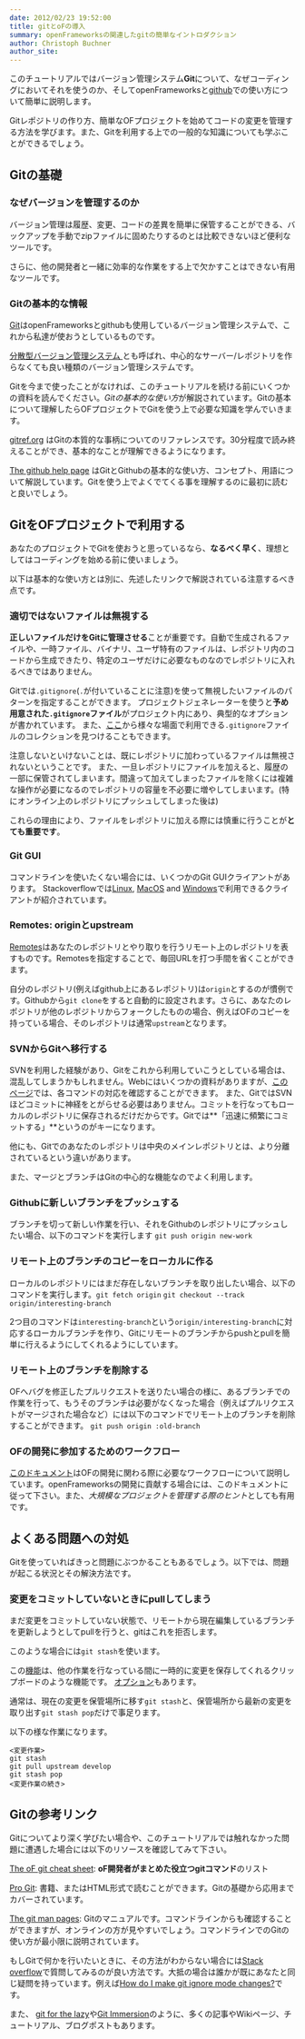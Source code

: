 ```yaml
---
date: 2012/02/23 19:52:00
title: gitとoFの導入
summary: openFrameworksの関連したgitの簡単なイントロダクション
author: Christoph Buchner
author_site: 
---
```


このチュートリアルではバージョン管理システム**Git**について、なぜコーディングにおいてそれを使うのか、そしてopenFrameworksと[github](www.github.com)での使い方について簡単に説明します。

Gitレポジトリの作り方、簡単なOFプロジェクトを始めてコードの変更を管理する方法を学びます。また、Gitを利用する上での一般的な知識についても学ぶことができるでしょう。

## Gitの基礎

### なぜバージョンを管理するのか

バージョン管理は履歴、変更、コードの差異を簡単に保管することができる、バックアップを手動でzipファイルに固めたりするのとは比較できないほど便利なツールです。

さらに、他の開発者と一緒に効率的な作業をする上で欠かすことはできない有用なツールです。

### Gitの基本的な情報

[Git](http://ja.wikipedia.org/wiki/Git)はopenFrameworksとgithubも使用しているバージョン管理システムで、これから私達が使おうとしているものです。

[分散型バージョン管理システム	](http://ja.wikipedia.org/wiki/%E5%88%86%E6%95%A3%E5%9E%8B%E3%83%90%E3%83%BC%E3%82%B8%E3%83%A7%E3%83%B3%E7%AE%A1%E7%90%86%E3%82%B7%E3%82%B9%E3%83%86%E3%83%A0)とも呼ばれ、中心的なサーバー/レポジトリを作らなくても良い種類のバージョン管理システムです。

Gitを今まで使ったことがなければ、このチュートリアルを続ける前にいくつかの資料を読んでください。*Gitの基本的な使い方*が解説されています。Gitの基本について理解したらOFプロジェクトでGitを使う上で必要な知識を学んでいきます。

[gitref.org](http://gitref.org/) はGitの本質的な事柄についてのリファレンスです。30分程度で読み終えることができ、基本的なことが理解できるようになります。

[The github help page](http://help.github.com/) はGitとGithubの基本的な使い方、コンセプト、用語について解説しています。Gitを使う上でよくでてくる事を理解するのに最初に読むと良いでしょう。

## GitをOFプロジェクトで利用する

あなたのプロジェクトでGitを使おうと思っているなら、**なるべく早く**、理想としてはコーディングを始める前に使いましょう。

以下は基本的な使い方とは別に、先述したリンクで解説されている注意するべき点です。
	
### 適切ではないファイルは無視する
**正しいファイルだけをGitに管理させる**ことが重要です。自動で生成されるファイルや、一時ファイル、バイナリ、ユーザ特有のファイルは、レポジトリ内のコードから生成できたり、特定のユーザだけに必要なものなのでレポジトリに入れるべきではありません。

Gitでは`.gitignore`(`.`が付いていることに注意)を使って無視したいファイルのパターンを指定することができます。
プロジェクトジェネレーターを使うと**予め用意された`.gitignore`ファイル**がプロジェクト内にあり、典型的なオプションが書かれています。
また、[ここ](https://github.com/github/gitignore)から様々な場面で利用できる`.gitignore`ファイルのコレクションを見つけることもできます。	

注意しないといけないことは、既にレポジトリに加わっているファイルは無視されないということです。
また、一旦レポジトリにファイルを加えると、履歴の一部に保管されてしまいます。間違って加えてしまったファイルを除くには複雑な操作が必要になるのでレポジトリの容量を不必要に増やしてしまいます。(特にオンライン上のレポジトリにプッシュしてしまった後は)

これらの理由により、ファイルをレポジトリに加える際には慎重に行うことが**とても重要です**。

### Git GUI
コマンドラインを使いたくない場合には、いくつかのGit GUIクライアントがあります。
Stackoverflowでは[Linux](http://stackoverflow.com/q/2141611/599884), [MacOS](http://stackoverflow.com/questions/455698/best-visual-client-for-git-on-mac-os-x) and [Windows](http://stackoverflow.com/questions/157476/what-guis-exist-for-git-on-windows)で利用できるクライアントが紹介されています。

### Remotes: originとupstream
[Remotes](http://gitref.org/remotes/)はあなたのレポジトリとやり取りを行うリモート上のレポジトリを表すものです。Remotesを指定することで、毎回URLを打つ手間を省くことができます。

自分のレポジトリ(例えばgithub上にあるレポジトリ)は`origin`とするのが慣例です。Githubから`git clone`をすると自動的に設定されます。さらに、あなたのレポジトリが他のレポジトリからフォークしたものの場合、例えばOFのコピーを持っている場合、そのレポジトリは通常`upstream`となります。

### SVNからGitへ移行する
SVNを利用した経験があり、Gitをこれから利用していこうとしている場合は、混乱してしまうかもしれません。Webにはいくつかの資料がありますが、[このページ](http://git.or.cz/course/svn.html)では、各コマンドの対応を確認することができます。
また、GitではSVNほどコミットに神経をとがらせる必要はありません。コミットを行なってもローカルのレポジトリに保存されるだけだからです。Gitでは**「迅速に頻繁にコミットする」**というのがキーになります。

他にも、Gitでのあなたのレポジトリは中央のメインレポジトリとは、より分離されているという違いがあります。

また、マージとブランチはGitの中心的な機能なのでよく利用します。

### Githubに新しいブランチをプッシュする
ブランチを切って新しい作業を行い、それをGithubのレポジトリにプッシュしたい場合、以下のコマンドを実行します `git push origin new-work`
	
### リモート上のブランチのコピーをローカルに作る	
ローカルのレポジトリにはまだ存在しないブランチを取り出したい場合、以下のコマンドを実行します。`git fetch origin` `git checkout --track origin/interesting-branch`

2つ目のコマンドは`interesting-branch`という`origin/interesting-branch`に対応するローカルブランチを作り、Gitにリモートのブランチからpushとpullを簡単に行えるようにしてくれるようにしています。

### リモート上のブランチを削除する
OFへバグを修正したプルリクエストを送りたい場合の様に、あるブランチでの作業を行って、もうそのブランチは必要がなくなった場合（例えばプルリクエストがマージされた場合など）には以下のコマンドでリモート上のブランチを削除することができます。 `git push origin :old-branch`

### OFの開発に参加するためのワークフロー
[このドキュメント](https://github.com/openframeworks/openFrameworks/wiki/openFrameworks-git-workflow)はOFの開発に関わる際に必要なワークフローについて説明しています。openFrameworksの開発に貢献する場合には、このドキュメントに従って下さい。また、*大規模なプロジェクトを管理する際のヒント*としても有用です。

## よくある問題への対処

Gitを使っていればきっと問題にぶつかることもあるでしょう。以下では、問題が起こる状況とその解決方法です。

### 変更をコミットしていないときにpullしてしまう
まだ変更をコミットしていない状態で、リモートから現在編集しているブランチを更新しようとしてpullを行うと、gitはこれを拒否します。

このような場合には`git stash`を使います。

この[機能](http://gitready.com/beginner/2009/01/10/stashing-your-changes.html)は、他の作業を行なっている間に一時的に変更を保存してくれるクリップボードのような機能です。
[オプション](http://linux.die.net/man/1/git-stash)もあります。

通常は、現在の変更を保管場所に移す`git stash`と、保管場所から最新の変更を取り出す`git stash pop`だけで事足ります。

以下の様な作業になります。

	<変更作業>		
	git stash
	git pull upstream develop
	git stash pop
	<変更作業の続き>

## Gitの参考リンク

Gitについてより深く学びたい場合や、このチュートリアルでは触れなかった問題に遭遇した場合には以下のリソースを確認してみて下さい。

[The oF git cheat sheet](http://piratepad.net/ofgitcheatsheet): **oF開発者がまとめた役立つgitコマンド**のリスト

[Pro Git](http://progit.org/): 書籍、またはHTML形式で読むことができます。Gitの基礎から応用までカバーされています。

[The git man pages](http://www.kernel.org/pub/software/scm/git/docs/): Gitのマニュアルです。コマンドラインからも確認することができますが、オンラインの方が見やすいでしょう。コマンドラインでのGitの使い方が最小限に説明されています。

もしGitで何かを行いたいときに、その方法がわからない場合には[Stack overflow](http://www.stackoverflow.com)で質問してみるのが良い方法です。大抵の場合は誰かが既にあなたと同じ疑問を持っています。例えば[How do I make git ignore mode changes?](http://stackoverflow.com/search?q=How+do+I+make+git+ignore+mode+changes)です。

また、 [git for the lazy](http://spheredev.org/wiki/Git_for_the_lazy)や[Git Immersion](http://library.edgecase.com/git_immersion/index.html)のように、多くの記事やWikiページ、チュートリアル、ブログポストもあります。
